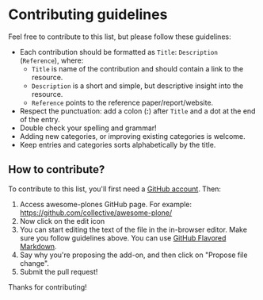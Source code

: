 # Contributing guidelines

Feel free to contribute to this list, but please follow these guidelines:

- Each contribution should be formatted as  `Title`: `Description` (`Reference`), where:
  - `Title` is name of the contribution and should contain a link to the resource.
  - `Description` is a short and simple, but descriptive insight into the resource.
  - `Reference` points to the reference paper/report/website.
- Respect the punctuation: add a colon (**:**) after `Title` and a dot at the end of the entry.
- Double check your spelling and grammar!
- Adding new categories, or improving existing categories is welcome.
- Keep entries and categories sorts alphabetically by the title.

## How to contribute?

To contribute to this list, you'll first need a [GitHub account](https://github.com/join). Then:

1. Access awesome-plones GitHub page. For example: https://github.com/collective/awesome-plone/
2. Now click on the edit icon
3. You can start editing the text of the file in the in-browser editor. Make sure you follow guidelines above. You can use [GitHub Flavored Markdown](https://help.github.com/articles/github-flavored-markdown/).
4. Say why you're proposing the add-on, and then click on "Propose file change".
5. Submit the pull request!

Thanks for contributing!